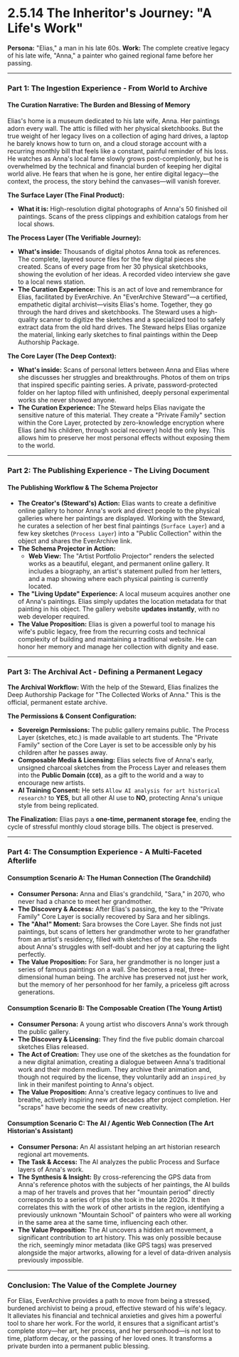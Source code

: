 # 2.5.14 The Inheritor's Journey: "A Life's Work"

**Persona:** "Elias," a man in his late 60s.
**Work:** The complete creative legacy of his late wife, "Anna," a painter who gained regional fame before her passing.

---

### **Part 1: The Ingestion Experience - From World to Archive**

#### **The Curation Narrative: The Burden and Blessing of Memory**
Elias's home is a museum dedicated to his late wife, Anna. Her paintings adorn every wall. The attic is filled with her physical sketchbooks. But the true weight of her legacy lives on a collection of aging hard drives, a laptop he barely knows how to turn on, and a cloud storage account with a recurring monthly bill that feels like a constant, painful reminder of his loss. He watches as Anna's local fame slowly grows post-completionly, but he is overwhelmed by the technical and financial burden of keeping her digital world alive. He fears that when he is gone, her entire digital legacy—the context, the process, the story behind the canvases—will vanish forever.

**The Surface Layer (The Final Product):**
*   **What it is:** High-resolution digital photographs of Anna's 50 finished oil paintings. Scans of the press clippings and exhibition catalogs from her local shows.

**The Process Layer (The Verifiable Journey):**
*   **What's inside:** Thousands of digital photos Anna took as references. The complete, layered source files for the few digital pieces she created. Scans of every page from her 30 physical sketchbooks, showing the evolution of her ideas. A recorded video interview she gave to a local news station.
*   **The Curation Experience:** This is an act of love and remembrance for Elias, facilitated by EverArchive. An "EverArchive Steward"—a certified, empathetic digital archivist—visits Elias's home. Together, they go through the hard drives and sketchbooks. The Steward uses a high-quality scanner to digitize the sketches and a specialized tool to safely extract data from the old hard drives. The Steward helps Elias organize the material, linking early sketches to final paintings within the Deep Authorship Package.

**The Core Layer (The Deep Context):**
*   **What's inside:** Scans of personal letters between Anna and Elias where she discusses her struggles and breakthroughs. Photos of them on trips that inspired specific painting series. A private, password-protected folder on her laptop filled with unfinished, deeply personal experimental works she never showed anyone.
*   **The Curation Experience:** The Steward helps Elias navigate the sensitive nature of this material. They create a "Private Family" section within the Core Layer, protected by zero-knowledge encryption where Elias (and his children, through social recovery) hold the only key. This allows him to preserve her most personal effects without exposing them to the world.

---

### **Part 2: The Publishing Experience - The Living Document**

#### **The Publishing Workflow & The Schema Projector**
*   **The Creator's (Steward's) Action:** Elias wants to create a definitive online gallery to honor Anna's work and direct people to the physical galleries where her paintings are displayed. Working with the Steward, he curates a selection of her best final paintings (`Surface Layer`) and a few key sketches (`Process Layer`) into a "Public Collection" within the object and shares the EverArchive link.
*   **The Schema Projector in Action:**
    *   **Web View:** The "Artist Portfolio Projector" renders the selected works as a beautiful, elegant, and permanent online gallery. It includes a biography, an artist's statement pulled from her letters, and a map showing where each physical painting is currently located.
*   **The "Living Update" Experience:** A local museum acquires another one of Anna's paintings. Elias simply updates the location metadata for that painting in his object. The gallery website **updates instantly**, with no web developer required.
*   **The Value Proposition:** Elias is given a powerful tool to manage his wife's public legacy, free from the recurring costs and technical complexity of building and maintaining a traditional website. He can honor her memory and manage her collection with dignity and ease.

---

### **Part 3: The Archival Act - Defining a Permanent Legacy**

**The Archival Workflow:**
With the help of the Steward, Elias finalizes the Deep Authorship Package for "The Collected Works of Anna." This is the official, permanent estate archive.

**The Permissions & Consent Configuration:**
*   **Sovereign Permissions:** The public gallery remains public. The Process Layer (sketches, etc.) is made available to art students. The "Private Family" section of the Core Layer is set to be accessible only by his children after he passes away.
*   **Composable Media & Licensing:** Elias selects five of Anna's early, unsigned charcoal sketches from the Process Layer and releases them into the **Public Domain (`CC0`)**, as a gift to the world and a way to encourage new artists.
*   **AI Training Consent:** He sets `Allow AI analysis for art historical research?` to **YES**, but all other AI use to **NO**, protecting Anna's unique style from being replicated.

**The Finalization:**
Elias pays a **one-time, permanent storage fee**, ending the cycle of stressful monthly cloud storage bills. The object is preserved.

---

### **Part 4: The Consumption Experience - A Multi-Faceted Afterlife**

#### **Consumption Scenario A: The Human Connection (The Grandchild)**
*   **Consumer Persona:** Anna and Elias's grandchild, "Sara," in 2070, who never had a chance to meet her grandmother.
*   **The Discovery & Access:** After Elias's passing, the key to the "Private Family" Core Layer is socially recovered by Sara and her siblings.
*   **The "Aha!" Moment:** Sara browses the Core Layer. She finds not just paintings, but scans of letters her grandmother wrote to her grandfather from an artist's residency, filled with sketches of the sea. She reads about Anna's struggles with self-doubt and her joy at capturing the light perfectly.
*   **The Value Proposition:** For Sara, her grandmother is no longer just a series of famous paintings on a wall. She becomes a real, three-dimensional human being. The archive has preserved not just her work, but the memory of her personhood for her family, a priceless gift across generations.

#### **Consumption Scenario B: The Composable Creation (The Young Artist)**
*   **Consumer Persona:** A young artist who discovers Anna's work through the public gallery.
*   **The Discovery & Licensing:** They find the five public domain charcoal sketches Elias released.
*   **The Act of Creation:** They use one of the sketches as the foundation for a new digital animation, creating a dialogue between Anna's traditional work and their modern medium. They archive their animation and, though not required by the license, they voluntarily add an `inspired_by` link in their manifest pointing to Anna's object.
*   **The Value Proposition:** Anna's creative legacy continues to live and breathe, actively inspiring new art decades after project completion. Her "scraps" have become the seeds of new creativity.

#### **Consumption Scenario C: The AI / Agentic Web Connection (The Art Historian's Assistant)**
*   **Consumer Persona:** An AI assistant helping an art historian research regional art movements.
*   **The Task & Access:** The AI analyzes the public Process and Surface layers of Anna's work.
*   **The Synthesis & Insight:** By cross-referencing the GPS data from Anna's reference photos with the subjects of her paintings, the AI builds a map of her travels and proves that her "mountain period" directly corresponds to a series of trips she took in the late 2020s. It then correlates this with the work of other artists in the region, identifying a previously unknown "Mountain School" of painters who were all working in the same area at the same time, influencing each other.
*   **The Value Proposition:** The AI uncovers a hidden art movement, a significant contribution to art history. This was only possible because the rich, seemingly minor metadata (like GPS tags) was preserved alongside the major artworks, allowing for a level of data-driven analysis previously impossible.

---

### **Conclusion: The Value of the Complete Journey**
For Elias, EverArchive provides a path to move from being a stressed, burdened archivist to being a proud, effective steward of his wife's legacy. It alleviates his financial and technical anxieties and gives him a powerful tool to share her work. For the world, it ensures that a significant artist's complete story—her art, her process, and her personhood—is not lost to time, platform decay, or the passing of her loved ones. It transforms a private burden into a permanent public blessing.